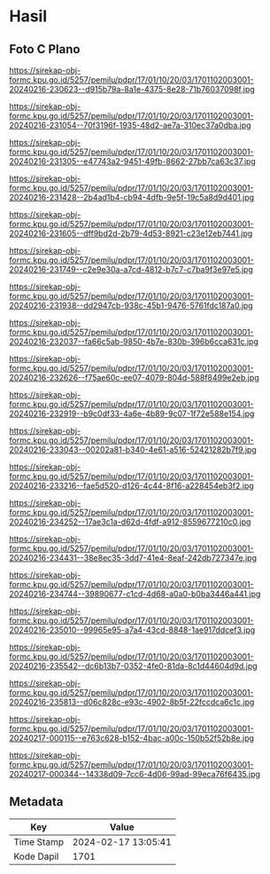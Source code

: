 # Hasil

## Foto C Plano

https://sirekap-obj-formc.kpu.go.id/5257/pemilu/pdpr/17/01/10/20/03/1701102003001-20240216-230623--d915b79a-8a1e-4375-8e28-71b76037098f.jpg

https://sirekap-obj-formc.kpu.go.id/5257/pemilu/pdpr/17/01/10/20/03/1701102003001-20240216-231054--70f3196f-1935-48d2-ae7a-310ec37a0dba.jpg

https://sirekap-obj-formc.kpu.go.id/5257/pemilu/pdpr/17/01/10/20/03/1701102003001-20240216-231305--e47743a2-9451-49fb-8662-27bb7ca63c37.jpg

https://sirekap-obj-formc.kpu.go.id/5257/pemilu/pdpr/17/01/10/20/03/1701102003001-20240216-231428--2b4ad1b4-cb94-4dfb-9e5f-19c5a8d9d401.jpg

https://sirekap-obj-formc.kpu.go.id/5257/pemilu/pdpr/17/01/10/20/03/1701102003001-20240216-231605--dff9bd2d-2b79-4d53-8921-c23e12eb7441.jpg

https://sirekap-obj-formc.kpu.go.id/5257/pemilu/pdpr/17/01/10/20/03/1701102003001-20240216-231749--c2e9e30a-a7cd-4812-b7c7-c7ba9f3e97e5.jpg

https://sirekap-obj-formc.kpu.go.id/5257/pemilu/pdpr/17/01/10/20/03/1701102003001-20240216-231938--dd2947cb-938c-45b1-9476-5761fdc187a0.jpg

https://sirekap-obj-formc.kpu.go.id/5257/pemilu/pdpr/17/01/10/20/03/1701102003001-20240216-232037--fa66c5ab-9850-4b7e-830b-396b6cca631c.jpg

https://sirekap-obj-formc.kpu.go.id/5257/pemilu/pdpr/17/01/10/20/03/1701102003001-20240216-232626--f75ae60c-ee07-4079-804d-588f8499e2eb.jpg

https://sirekap-obj-formc.kpu.go.id/5257/pemilu/pdpr/17/01/10/20/03/1701102003001-20240216-232919--b9c0df33-4a6e-4b89-9c07-1f72e588e154.jpg

https://sirekap-obj-formc.kpu.go.id/5257/pemilu/pdpr/17/01/10/20/03/1701102003001-20240216-233043--00202a81-b340-4e61-a516-52421282b7f9.jpg

https://sirekap-obj-formc.kpu.go.id/5257/pemilu/pdpr/17/01/10/20/03/1701102003001-20240216-233216--fae5d520-d126-4c44-8f16-a228454eb3f2.jpg

https://sirekap-obj-formc.kpu.go.id/5257/pemilu/pdpr/17/01/10/20/03/1701102003001-20240216-234252--17ae3c1a-d62d-4fdf-a912-8559677210c0.jpg

https://sirekap-obj-formc.kpu.go.id/5257/pemilu/pdpr/17/01/10/20/03/1701102003001-20240216-234431--38e8ec35-3dd7-41e4-8eaf-242db727347e.jpg

https://sirekap-obj-formc.kpu.go.id/5257/pemilu/pdpr/17/01/10/20/03/1701102003001-20240216-234744--39890677-c1cd-4d68-a0a0-b0ba3446a441.jpg

https://sirekap-obj-formc.kpu.go.id/5257/pemilu/pdpr/17/01/10/20/03/1701102003001-20240216-235010--99965e95-a7a4-43cd-8848-1ae917ddcef3.jpg

https://sirekap-obj-formc.kpu.go.id/5257/pemilu/pdpr/17/01/10/20/03/1701102003001-20240216-235542--dc6b13b7-0352-4fe0-81da-8c1d44604d9d.jpg

https://sirekap-obj-formc.kpu.go.id/5257/pemilu/pdpr/17/01/10/20/03/1701102003001-20240216-235813--d06c828c-e93c-4902-8b5f-22fccdca6c1c.jpg

https://sirekap-obj-formc.kpu.go.id/5257/pemilu/pdpr/17/01/10/20/03/1701102003001-20240217-000115--e763c628-b152-4bac-a00c-150b52f52b8e.jpg

https://sirekap-obj-formc.kpu.go.id/5257/pemilu/pdpr/17/01/10/20/03/1701102003001-20240217-000344--14338d09-7cc6-4d06-99ad-99eca76f6435.jpg


## Metadata

| Key        | Value               |
| ---------- | ------------------- |
| Time Stamp | 2024-02-17 13:05:41 |
| Kode Dapil | 1701                |



